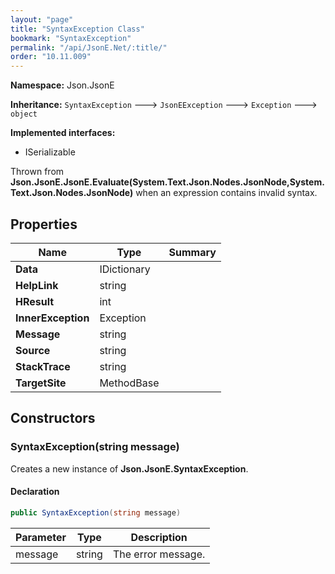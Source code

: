 ```yaml
---
layout: "page"
title: "SyntaxException Class"
bookmark: "SyntaxException"
permalink: "/api/JsonE.Net/:title/"
order: "10.11.009"
---
```

**Namespace:** Json.JsonE

**Inheritance:**
`SyntaxException`
 🡒 
`JsonEException`
 🡒 
`Exception`
 🡒 
`object`

**Implemented interfaces:**

- ISerializable

Thrown from **Json.JsonE.JsonE.Evaluate(System.Text.Json.Nodes.JsonNode,System.Text.Json.Nodes.JsonNode)** when an expression contains invalid syntax.

## Properties

| Name | Type | Summary |
|---|---|---|
| **Data** | IDictionary |  |
| **HelpLink** | string |  |
| **HResult** | int |  |
| **InnerException** | Exception |  |
| **Message** | string |  |
| **Source** | string |  |
| **StackTrace** | string |  |
| **TargetSite** | MethodBase |  |

## Constructors

### SyntaxException(string message)

Creates a new instance of **Json.JsonE.SyntaxException**.

#### Declaration

```c#
public SyntaxException(string message)
```

| Parameter | Type | Description |
|---|---|---|
| message | string | The error message. |


